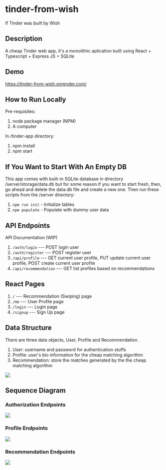 # tinder-from-wish
If Tinder was built by Wish

## Description
A cheap Tinder web app, it's a monolithic aplication built using React + Typescript + Express JS + SQLite

## Demo
https://tinder-from-wish.onrender.com/

## How to Run Locally
Pre-requisites:
1. node package manager (NPM)
2. A computer

In /tinder-app directory:
1. npm install
2. npm start

## If You Want to Start With An Empty DB
This app comes with built-in SQLite database in directory /server/storage/data.db but for some reason if you want to start fresh, then, go ahead and delete the data.db file and create a new one. Then run these scripts from the /server directory:
1. ```npm run init``` - Initialize tables
2. ```npm populate``` - Populate with dummy user data

## API Endpoints
API Documentation (WIP)
1. ```/auth/login``` --- POST login user
2. ```/auth/register``` --- POST register user
3. ```/api/profile``` --- GET current user profile, PUT update current user profile, POST create current user profile
4. ```/api/recommendation``` --- GET list profiles based on recommendations

## React Pages
1. ```/``` --- Recommendation (Swiping) page
2. ```/me``` --- User Profile page
3. ```/login``` --- Login page
4. ```/signup``` --- Sign Up page

## Data Structure
There are three data objects, User, Profile and Recommendation.
1. User: username and password for authentication stuffs
2. Profile: user's bio information for the cheap matching algorithm
3. Recommendation: store the matches generated by the the cheap matching algorithm

[![](https://mermaid.ink/img/pako:eNp9U9FOgzAU_ZXmPmncFthgIDE--QFG44tZYhq4Y420JbdFnXP_7t3YnCCTp_ac09PTU7qB3BYIGeSVdO5OyZKkXhjB35NDEpm4UsYLVXQx50mZUjQ8NVJjl3xsyZoN3y39WslcZUtlLi47GGGpnEfqwUtlih5UsW4HteA92aWqsBfxhB5CngL-oUo0BdIZsrK59MqaM3Rj1BuSU359RsChkNB5N5R219zL38g5ofR4PPUJb-rigP-q-mY8PkqO-APmVms-1T55r5lBshNkUFG3W_wvcrkl_If3SnMVUtdnNIM3K8bjr9tTC1r6fIVOvCu_EtavuIJDNjewrL9FW62gDswLYQQaSUtV8CvY7IwWwN78z0DGw0LS6wIWZss62Xj7uDY5ZJ4aHAHZplxBtpSV41l7R4cn9IPW0kC2gQ_I4vkknkdhOE3COA2SYBaPYA1ZGkzCWTJPo3B2HSVJHG5H8GktOwST63gazuMojaJpGgVxurd73pN7--03cMw4_g?type=png)](https://mermaid.live/edit#pako:eNp9U9FOgzAU_ZXmPmncFthgIDE--QFG44tZYhq4Y420JbdFnXP_7t3YnCCTp_ac09PTU7qB3BYIGeSVdO5OyZKkXhjB35NDEpm4UsYLVXQx50mZUjQ8NVJjl3xsyZoN3y39WslcZUtlLi47GGGpnEfqwUtlih5UsW4HteA92aWqsBfxhB5CngL-oUo0BdIZsrK59MqaM3Rj1BuSU359RsChkNB5N5R219zL38g5ofR4PPUJb-rigP-q-mY8PkqO-APmVms-1T55r5lBshNkUFG3W_wvcrkl_If3SnMVUtdnNIM3K8bjr9tTC1r6fIVOvCu_EtavuIJDNjewrL9FW62gDswLYQQaSUtV8CvY7IwWwN78z0DGw0LS6wIWZss62Xj7uDY5ZJ4aHAHZplxBtpSV41l7R4cn9IPW0kC2gQ_I4vkknkdhOE3COA2SYBaPYA1ZGkzCWTJPo3B2HSVJHG5H8GktOwST63gazuMojaJpGgVxurd73pN7--03cMw4_g)

## Sequence Diagram
### Authorization Endpoints
[![](https://mermaid.ink/img/pako:eNqtkl9v2jAUxb_K1X1qp4wlkJDUUkGIZdokNqoEWqnKi5V4EDWxqf9o7RDffXYoqF277qF9inPvOT9fH90tlqJiSFCxW8N4yT7XdCVpW3CADZW6LusN5RqWism_a5kw-nl1YvR6KriWommed_PbpuCu6IAfR6M9g8DFPF_AJ8lWtXpg7jtW8hRI4CByhJNTJ32qsBZ7C4FvP_I0W9jPYg7GahVcTmbLND8ZezDufFb2At9xoaKavog-DJx1U0iqa8FBmbJkSnmgxQ3jXnfdEXF8iAM7o9oIrhj8qvV6bwDKKyglo5pVj73_zKkRq5q_GlKn-F9CeTpLpwv4AF-y-feHjK6-plnanTltGZzD-K1Jzdwo7xLR0YMetky2tK7s5m4doUC9Zi0rkNhjReVNgQXfWR01WuT3vESipWEeSmFWayQ_aaPsn9lY3GHnj1W7qUi2eIckGvaiYRgE_TiIEj_2B5GH90gSvxcM4mESBoOzMI6jYOfhbyEswe-dRf1gGIVJGPaT0I-SDnfdNd0Euz9Ffytd?type=png)](https://mermaid.live/edit#pako:eNqtkl9v2jAUxb_K1X1qp4wlkJDUUkGIZdokNqoEWqnKi5V4EDWxqf9o7RDffXYoqF277qF9inPvOT9fH90tlqJiSFCxW8N4yT7XdCVpW3CADZW6LusN5RqWism_a5kw-nl1YvR6KriWommed_PbpuCu6IAfR6M9g8DFPF_AJ8lWtXpg7jtW8hRI4CByhJNTJ32qsBZ7C4FvP_I0W9jPYg7GahVcTmbLND8ZezDufFb2At9xoaKavog-DJx1U0iqa8FBmbJkSnmgxQ3jXnfdEXF8iAM7o9oIrhj8qvV6bwDKKyglo5pVj73_zKkRq5q_GlKn-F9CeTpLpwv4AF-y-feHjK6-plnanTltGZzD-K1Jzdwo7xLR0YMetky2tK7s5m4doUC9Zi0rkNhjReVNgQXfWR01WuT3vESipWEeSmFWayQ_aaPsn9lY3GHnj1W7qUi2eIckGvaiYRgE_TiIEj_2B5GH90gSvxcM4mESBoOzMI6jYOfhbyEswe-dRf1gGIVJGPaT0I-SDnfdNd0Euz9Ffytd)

### Profile Endpoints
[![](https://mermaid.ink/img/pako:eNrFlGFv2jAQhv_KyZ9gYoxAAqmltUI02yq1AxFYpSnSZMUHWAs2tZ2uDPHf5ySsFaVIVNpUKVLi1773zs_F3pBUcSSUGLzLUaZ4Kdhcs2UiAVZMW5GKFZMWpgb1c22scnuoXpl-bhconcAs8hvBeYa3TOPzhSOtZiLDgZJWqyw7dIrvskQWYpH8_fl5lY_C52gCH1ZVdDFd6W7B0dQU5mh3-Wq5c7vi9SLyaIAzOyiPgphBTeyH1Op1kPhga6XfQYzzcbugEEfX0WAC7-DTeHgDu9oN3H6JxhEUBf0QHD7CRWHiAl5Ov5OAM8uOZXtkhBZMnqZozB6iAiWFMZqVkgbhl7CLv-XsfF8APhrGryeeanTSW0K_-hpH44l7TYZPyL_1r6dRDLWLBuw99X-GflBu_GT6FSd-Qhemr29CvuJv3ITp6LI_iZ74x-7wSrbE4m9vuGMpOerqO1POVyhZjXIp7lEbYdfVWEi3WTTWFMP_eHCmJbGTu1cB3u8eaZAl6iUT3N2rm8IiIQ7cEhNC3Sdn-mdCErl161huVbyWKaFW59ggWuXzBaEzlhk3qsx3N_Kj6u5GQjfkgdCg2wy6vue1e14QtnqtTtAga0LDVtPr9Lqh73XO_F4v8LYN8lsp59BqngVtrxv4oe-3Q78VhKXd93KytN_-AXLwGS8?type=png)](https://mermaid.live/edit#pako:eNrFlGFv2jAQhv_KyZ9gYoxAAqmltUI02yq1AxFYpSnSZMUHWAs2tZ2uDPHf5ySsFaVIVNpUKVLi1773zs_F3pBUcSSUGLzLUaZ4Kdhcs2UiAVZMW5GKFZMWpgb1c22scnuoXpl-bhconcAs8hvBeYa3TOPzhSOtZiLDgZJWqyw7dIrvskQWYpH8_fl5lY_C52gCH1ZVdDFd6W7B0dQU5mh3-Wq5c7vi9SLyaIAzOyiPgphBTeyH1Op1kPhga6XfQYzzcbugEEfX0WAC7-DTeHgDu9oN3H6JxhEUBf0QHD7CRWHiAl5Ov5OAM8uOZXtkhBZMnqZozB6iAiWFMZqVkgbhl7CLv-XsfF8APhrGryeeanTSW0K_-hpH44l7TYZPyL_1r6dRDLWLBuw99X-GflBu_GT6FSd-Qhemr29CvuJv3ITp6LI_iZ74x-7wSrbE4m9vuGMpOerqO1POVyhZjXIp7lEbYdfVWEi3WTTWFMP_eHCmJbGTu1cB3u8eaZAl6iUT3N2rm8IiIQ7cEhNC3Sdn-mdCErl161huVbyWKaFW59ggWuXzBaEzlhk3qsx3N_Kj6u5GQjfkgdCg2wy6vue1e14QtnqtTtAga0LDVtPr9Lqh73XO_F4v8LYN8lsp59BqngVtrxv4oe-3Q78VhKXd93KytN_-AXLwGS8)

### Recommendation Endpoints
[![](https://mermaid.ink/img/pako:eNqNk8Fu2zAMhl-F08kBssxO7NjVoUCwDUMOu6wrBgy-qBaTCLOllJKxeEHefXSCFXCMrL3ZpP6PPynqKCqnUUjh8blFW-Eno7akmtIC7BUFU5m9sgEePdJ17Jtrwzi69qs27NByQAXUX43WNf5QhCM5Vq5p0GoVjLMfnQ3k6noMfHiuS9sHew_v7-8vZSV8-fwdPtAA0p-6pPncTSMSauPDsLyPJr34pqave8OvBLOByAyV0WQCFg_hgr0lZSp3JyHi2VMHjTpAEsOwJw8bR1C1RAwHrTpQVoMjjQRPHfjKEZ6LMOm_LldELL6Cv8Ud9xe9u9LNarTbsJvAFi0Sd7yyem35gkZzbTm41m9yOMxwr0G94u9lFzCAb6sKvR_sQL8yPdfv2QrCbxN2o_H2ZcRUNEiNMpqfwrFHlIJvs8FSSP7Uin6VorQnPqfa4B46WwkZqMWpINdud0JuVO35r90z7t8jeonyHgt5FAchs-UsW6ZJMs-TrIjzeJFNRSdkEc-SRb4s0mRxl-Z5lpym4o9zTIhnd9k8WWZpkabzIo2z4oz7eU6e8ae_B5JWiw?type=png)](https://mermaid.live/edit#pako:eNqNk8Fu2zAMhl-F08kBssxO7NjVoUCwDUMOu6wrBgy-qBaTCLOllJKxeEHefXSCFXCMrL3ZpP6PPynqKCqnUUjh8blFW-Eno7akmtIC7BUFU5m9sgEePdJ17Jtrwzi69qs27NByQAXUX43WNf5QhCM5Vq5p0GoVjLMfnQ3k6noMfHiuS9sHew_v7-8vZSV8-fwdPtAA0p-6pPncTSMSauPDsLyPJr34pqave8OvBLOByAyV0WQCFg_hgr0lZSp3JyHi2VMHjTpAEsOwJw8bR1C1RAwHrTpQVoMjjQRPHfjKEZ6LMOm_LldELL6Cv8Ud9xe9u9LNarTbsJvAFi0Sd7yyem35gkZzbTm41m9yOMxwr0G94u9lFzCAb6sKvR_sQL8yPdfv2QrCbxN2o_H2ZcRUNEiNMpqfwrFHlIJvs8FSSP7Uin6VorQnPqfa4B46WwkZqMWpINdud0JuVO35r90z7t8jeonyHgt5FAchs-UsW6ZJMs-TrIjzeJFNRSdkEc-SRb4s0mRxl-Z5lpym4o9zTIhnd9k8WWZpkabzIo2z4oz7eU6e8ae_B5JWiw)
